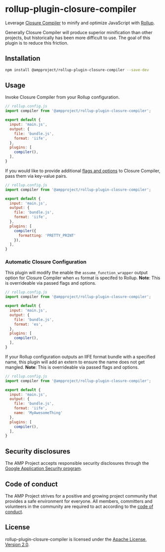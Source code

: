 # rollup-plugin-closure-compiler

Leverage [Closure Compiler](https://developers.google.com/closure/compiler/) to minify and optimize JavaScript with [Rollup](https://rollupjs.org/guide/en).

Generally Closure Compiler will produce superior minification than other projects, but historically has been more difficult to use. The goal of this plugin is to reduce this friction.

## Installation

```bash
npm install @ampproject/rollup-plugin-closure-compiler --save-dev
```

## Usage

Invoke Closure Compiler from your Rollup configuration.

```js
// rollup.config.js
import compiler from '@ampproject/rollup-plugin-closure-compiler';

export default {
  input: 'main.js',
  output: {
    file: 'bundle.js',
    format: 'iife',
  },
  plugins: [
    compiler(),
  ],
}
```

If you would like to provide additional [flags and options](https://github.com/google/closure-compiler/wiki/Flags-and-Options) to Closure Compiler, pass them via key-value pairs.

```js
// rollup.config.js
import compiler from '@ampproject/rollup-plugin-closure-compiler';

export default {
  input: 'main.js',
  output: {
    file: 'bundle.js',
    format: 'iife',
  },
  plugins: [
    compiler({
      formatting: 'PRETTY_PRINT'
    }),
  ],
}
```

### Automatic Closure Configuration

This plugin will modify the enable the `assume_function_wrapper` output option for Closure Compiler when `es` format is specifed to Rollup. **Note**: This is overrideable via passed flags and options.

```js
// rollup.config.js
import compiler from '@ampproject/rollup-plugin-closure-compiler';

export default {
  input: 'main.js',
  output: {
    file: 'bundle.js',
    format: 'es',
  },
  plugins: [
    compiler(),
  ],
}
```

If your Rollup configuration outputs an IIFE format bundle with a specified name, this plugin will add an extern to ensure the name does not get mangled. **Note**: This is overrideable via passed flags and options.

```js
// rollup.config.js
import compiler from '@ampproject/rollup-plugin-closure-compiler';

export default {
  input: 'main.js',
  output: {
    file: 'bundle.js',
    format: 'iife',
    name: 'MyAwesomeThing'
  },
  plugins: [
    compiler(),
  ],
}
```

## Security disclosures

The AMP Project accepts responsible security disclosures through the [Google Application Security program](https://www.google.com/about/appsecurity/).

## Code of conduct

The AMP Project strives for a positive and growing project community that provides a safe environment for everyone.  All members, committers and volunteers in the community are required to act according to the [code of conduct](.github/CODE_OF_CONDUCT.md).

## License

rollup-plugin-closure-compiler is licensed under the [Apache License, Version 2.0](LICENSE).
